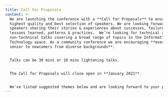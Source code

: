 ```yaml
---
title: Call For Proposals
content: >-
  We are launching the conference with a **Call for Proposals** to ensure the
  highest quality and best selection of speakers. We are looking forward to
  speakers sharing their stories & experiences about successes, failures,
  lessons learned, patterns & practices.  We’re looking for technical and
  non-technical talks covering a broad range of topics in the Information
  Technology space. As a community conference we are encouraging **everyone from
  senior to newcomers from diverse backgrounds**. 


  Talks can be 30 mins or 10 mins lightening talks. 


  The Call for Proposals will close open in **January 2021**. 


  We've listed suggested themes below and are looking forward to your proposals!
---
```


